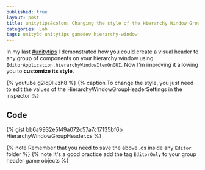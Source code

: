 ```yaml
---
published: true
layout: post
title: unitytips&colon; Changing the style of the Hierarchy Window Group Header
categories: Lab
tags: unity3d unitytips gamedev hierarchy-window
---
```

In my last [#unitytips](/tags/unitytips/) I demonstrated how you could create a visual header to any group of components on your hierarchy window using `EditorApplication.hierarchyWindowItemOnGUI`. Now I'm improving it allowing you to **customize its style**.

{% youtube g2lq0lIJzh8 %}
{% caption To change the style, you just need to edit the values of the HierarchyWindowGroupHeaderSettings in the inspector %}

## Code
{% gist bb6a9932e5f49a072c57a7c17135bf6b HierarchyWindowGroupHeader.cs %}

{% note Remember that you need to save the above .cs inside any `Editor` folder %}
{% note It's a good practice add the tag `EditorOnly` to your group header game objects %}